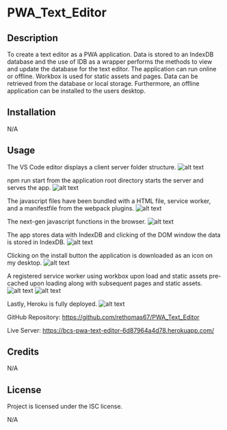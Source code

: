 # PWA_Text_Editor

## Description

To create a text editor as a PWA application. Data is stored to an IndexDB database and the use of IDB as a wrapper performs the methods to view and update the database for the text editor. The application can run online or offline. Workbox is used for static assets and pages. Data can be retrieved from the database or local storage. Furthermore, an offline application can be installed to the users desktop.

## Installation

N/A

## Usage

The VS Code editor displays a client server folder structure.
![alt text](image.png)

npm run start from the application root directory starts the server and serves the app.
![alt text](image-1.png)

The javascript files have been bundled with a HTML file, service worker, and a manifestfile from the webpack plugins.
![alt text](image-2.png)

The next-gen javascript functions in the browser.
![alt text](image-3.png)

The app stores data with IndexDB and clicking of the DOM window the data is stored in IndexDB.
![alt text](image-4.png)

Clicking on the install button the application is downloaded as an icon on my desktop.
![alt text](image-5.png)

A registered service worker using workbox upon load and static assets pre-cached upon loading along with subsequent pages and static assets.
![alt text](image-6.png)
![alt text](image-7.png)

Lastly, Heroku is fully deployed.
![alt text](image-8.png)

GitHub Repository: https://github.com/rethomas67/PWA_Text_Editor

Live Server: https://bcs-pwa-text-editor-6d87964a4d78.herokuapp.com/

## Credits

N/A

## License

Project is licensed under the ISC license.

N/A
